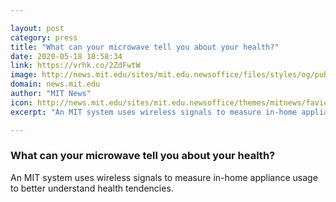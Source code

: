 ```yaml
---

layout: post
category: press
title: "What can your microwave tell you about your health?"
date: 2020-05-18 18:58:34
link: https://vrhk.co/2ZdFwtW
image: http://news.mit.edu/sites/mit.edu.newsoffice/files/styles/og/public/images/2020/smart-microwave-stock.jpg
domain: news.mit.edu
author: "MIT News"
icon: http://news.mit.edu/sites/mit.edu.newsoffice/themes/mitnews/favicon.ico
excerpt: "An MIT system uses wireless signals to measure in-home appliance usage to better understand health tendencies."

---
```


### What can your microwave tell you about your health?

An MIT system uses wireless signals to measure in-home appliance usage to better understand health tendencies.